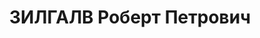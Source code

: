 ---
title: ЗИЛГАЛВ Роберт Петрович
description: "1890 г.р., латыш, ХВО, полковник. \n  Приговор: 05.01.1938"
---